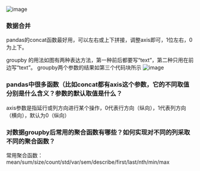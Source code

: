 ![image](https://user-images.githubusercontent.com/33819026/122631006-bdd22780-d0fa-11eb-9612-4a26ee3bfa11.png)
### 数据合并
pandas的concat函数最好用，可以左右或上下拼接，调整axis即可，1位左右，0为上下。

groupby 的用法如图有两种表达方法，第一种前后都要写“text”，第二种只用在前边写“text”。
groupby两个参数的结果如第三个代码块所示
![image](https://user-images.githubusercontent.com/33819026/122631025-dcd0b980-d0fa-11eb-9c02-a25ad0ea5a2c.png)


### pandas中很多函数（比如concat都有axis这个参数，它的不同取值分别是什么含义？参数的默认取值是什么？
axis参数是指延行或列方向进行某个操作，0代表行方向（纵向），1代表列方向（横向），默认为0（纵向）

### 对数据groupby后常用的聚合函数有哪些？如何实现对不同的列采取不同的聚合函数？
常用聚合函数：mean/sum/size/count/std/var/sem/describe/first/last/nth/min/max
